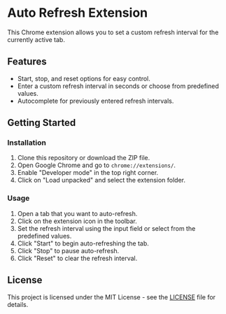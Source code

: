 # Auto Refresh Extension

This Chrome extension allows you to set a custom refresh interval for the currently active tab.

## Features

- Start, stop, and reset options for easy control.
- Enter a custom refresh interval in seconds or choose from predefined values.
- Autocomplete for previously entered refresh intervals.

## Getting Started

### Installation

1. Clone this repository or download the ZIP file.
2. Open Google Chrome and go to `chrome://extensions/`.
3. Enable "Developer mode" in the top right corner.
4. Click on "Load unpacked" and select the extension folder.

### Usage

1. Open a tab that you want to auto-refresh.
2. Click on the extension icon in the toolbar.
3. Set the refresh interval using the input field or select from the predefined values.
4. Click "Start" to begin auto-refreshing the tab.
5. Click "Stop" to pause auto-refresh.
6. Click "Reset" to clear the refresh interval.

## License

This project is licensed under the MIT License - see the [LICENSE](LICENSE) file for details.
